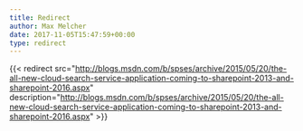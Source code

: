 ```yaml
---
title: Redirect
author: Max Melcher
date: 2017-11-05T15:47:59+00:00
type: redirect
---
```

{{< redirect src="http://blogs.msdn.com/b/spses/archive/2015/05/20/the-all-new-cloud-search-service-application-coming-to-sharepoint-2013-and-sharepoint-2016.aspx" description="http://blogs.msdn.com/b/spses/archive/2015/05/20/the-all-new-cloud-search-service-application-coming-to-sharepoint-2013-and-sharepoint-2016.aspx" >}}
